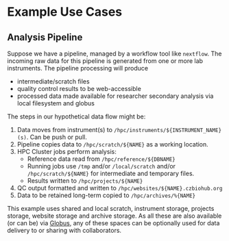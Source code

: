 # Example Use Cases

## Analysis Pipeline

Suppose we have a pipeline, managed by a workflow tool like `nextflow`. The
incoming raw data for this pipeline is generated from one or more lab
instruments. The pipeline processing will produce

 * intermediate/scratch files
 * quality control results to be web-accessible
 * processed data made available for researcher secondary analysis via local filesystem and globus

The steps in our hypothetical data flow might be:

1. Data moves from instrument(s) to `/hpc/instruments/${INSTRUMENT_NAME}(s)`. Can be push or pull.
2. Pipeline copies data to `/hpc/scratch/${NAME}` as a working location.
3. HPC Cluster jobs perform analysis:
    *  Reference data read from `/hpc/reference/${DBNAME}`
    *  Running jobs use `/tmp` and/or `/local/scratch` and/or `/hpc/scratch/${NAME}` for intermediate and temporary files.
    *  Results written to `/hpc/projects/${NAME}`
4. QC output formatted and written to `/hpc/websites/${NAME}.czbiohub.org`
5. Data to be retained long-term copied to `/hpc/archives/%{NAME}`

This example uses shared and local scratch, instrument storage, projects
storage, website storage and archive storage. As all these are also available
(or can be) via [Globus](https://globus.org), any of these spaces can be
optionally used for data delivery to or sharing with collaborators.
